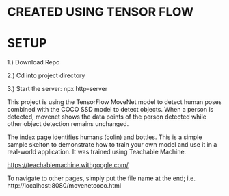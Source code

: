 # CREATED USING TENSOR FLOW 

# SETUP 
 1.) Download Repo 
 
 2.) Cd into project directory

 3.) Start the server:  npx http-server  


This project is using the TensorFlow MoveNet model to detect human poses combined with the COCO SSD model to detect objects. 
When a person is detected, movenet shows the data points of the person detected while other object detection remains unchanged. 

The index page identifies humans (colin) and bottles. This is a simple sample skelton to demonstrate how to train your own model and use it in a real-world application. It was trained using Teachable Machine.

https://teachablemachine.withgoogle.com/

To navigate to other pages, simply put the file name at the end; i.e. http://localhost:8080/movenetcoco.html

